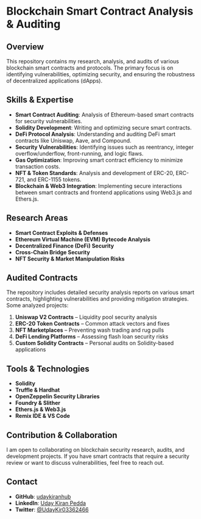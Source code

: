 # Blockchain Smart Contract Analysis & Auditing

## Overview
This repository contains my research, analysis, and audits of various blockchain smart contracts and protocols. The primary focus is on identifying vulnerabilities, optimizing security, and ensuring the robustness of decentralized applications (dApps).

## Skills & Expertise
- **Smart Contract Auditing**: Analysis of Ethereum-based smart contracts for security vulnerabilities.
- **Solidity Development**: Writing and optimizing secure smart contracts.
- **DeFi Protocol Analysis**: Understanding and auditing DeFi smart contracts like Uniswap, Aave, and Compound.
- **Security Vulnerabilities**: Identifying issues such as reentrancy, integer overflow/underflow, front-running, and logic flaws.
- **Gas Optimization**: Improving smart contract efficiency to minimize transaction costs.
- **NFT & Token Standards**: Analysis and development of ERC-20, ERC-721, and ERC-1155 tokens.
- **Blockchain & Web3 Integration**: Implementing secure interactions between smart contracts and frontend applications using Web3.js and Ethers.js.

## Research Areas
- **Smart Contract Exploits & Defenses**
- **Ethereum Virtual Machine (EVM) Bytecode Analysis**
- **Decentralized Finance (DeFi) Security**
- **Cross-Chain Bridge Security**
- **NFT Security & Market Manipulation Risks**

## Audited Contracts
The repository includes detailed security analysis reports on various smart contracts, highlighting vulnerabilities and providing mitigation strategies. Some analyzed projects:
1. **Uniswap V2 Contracts** – Liquidity pool security analysis
2. **ERC-20 Token Contracts** – Common attack vectors and fixes
3. **NFT Marketplaces** – Preventing wash trading and rug pulls
4. **DeFi Lending Platforms** – Assessing flash loan security risks
5. **Custom Solidity Contracts** – Personal audits on Solidity-based applications

## Tools & Technologies
- **Solidity**
- **Truffle & Hardhat**
- **OpenZeppelin Security Libraries**
- **Foundry & Slither**
- **Ethers.js & Web3.js**
- **Remix IDE & VS Code**

## Contribution & Collaboration
I am open to collaborating on blockchain security research, audits, and development projects. If you have smart contracts that require a security review or want to discuss vulnerabilities, feel free to reach out.

## Contact
- **GitHub**: [udaykiranhub](https://github.com/udaykiranhub)
- **LinkedIn**: [Uday Kiran Pedda](https://www.linkedin.com/in/uday-kiran-pedda-65aa73271)
- **Twitter**: [@UdayKir03362466](https://x.com/UdayKir03362466?t=ZF7UaXqGV9zrYER1e13xpQ&s=08)

